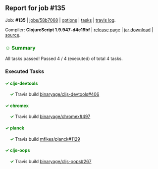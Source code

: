 ## Report for job #135

Job: **#135** | [jobs/58b7068](https://github.com/cljs-oss/canary/commit/58b706823b8b48c3f2787fda0321dabed1820f9c) | [options](options.edn) | [tasks](tasks.edn) | [travis log](https://travis-ci.org/cljs-oss/canary/builds/297120235).

Compiler: **ClojureScript 1.9.947-d4e19bf** | [release page](https://github.com/cljs-oss/canary/releases/tag/r1.9.947-d4e19bf) | [jar download](https://github.com/cljs-oss/canary/releases/download/r1.9.947-d4e19bf/clojurescript-1.9.947-d4e19bf.jar) | [source](https://github.com/clojure/clojurescript/commit/d4e19bffcd19208997c1ffb14e3077e62eedbdfc).

### <b style='color:green'>☺ Summary</b>

All tasks passed! Passed 4 / 4 (executed) of total 4 tasks.

### Executed Tasks

#### <b style='color:green'>&#x2713; cljs-devtools</b>
&nbsp;&nbsp;&nbsp;&nbsp;<b style='color:green'>&#x2713;</b> Travis build [binaryage/cljs-devtools#406](https://travis-ci.org/binaryage/cljs-devtools/builds/297120965)<br>

#### <b style='color:green'>&#x2713; chromex</b>
&nbsp;&nbsp;&nbsp;&nbsp;<b style='color:green'>&#x2713;</b> Travis build [binaryage/chromex#497](https://travis-ci.org/binaryage/chromex/builds/297120967)<br>

#### <b style='color:green'>&#x2713; planck</b>
&nbsp;&nbsp;&nbsp;&nbsp;<b style='color:green'>&#x2713;</b> Travis build [mfikes/planck#1129](https://travis-ci.org/mfikes/planck/builds/297120976)<br>

#### <b style='color:green'>&#x2713; cljs-oops</b>
&nbsp;&nbsp;&nbsp;&nbsp;<b style='color:green'>&#x2713;</b> Travis build [binaryage/cljs-oops#267](https://travis-ci.org/binaryage/cljs-oops/builds/297120963)<br>